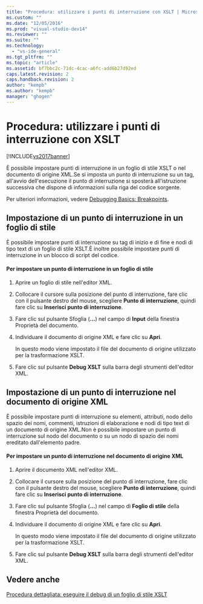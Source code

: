```yaml
---
title: "Procedura: utilizzare i punti di interruzione con XSLT | Microsoft Docs"
ms.custom: ""
ms.date: "12/05/2016"
ms.prod: "visual-studio-dev14"
ms.reviewer: ""
ms.suite: ""
ms.technology: 
  - "vs-ide-general"
ms.tgt_pltfrm: ""
ms.topic: "article"
ms.assetid: bf7bbc2c-71dc-4cac-a6fc-add6b27d92ed
caps.latest.revision: 2
caps.handback.revision: 2
author: "kempb"
ms.author: "kempb"
manager: "ghogen"
---
```

# Procedura: utilizzare i punti di interruzione con XSLT
[!INCLUDE[vs2017banner](../code-quality/includes/vs2017banner.md)]

È possibile impostare punti di interruzione in un foglio di stile XSLT o nel documento di origine XML.Se si imposta un punto di interruzione su un tag, all'avvio dell'esecuzione il punto di interruzione si sposterà all'istruzione successiva che dispone di informazioni sulla riga del codice sorgente.  
  
 Per ulteriori informazioni, vedere [Debugging Basics: Breakpoints](http://msdn.microsoft.com/it-it/752a02c2-0ac7-4c8b-aa1b-4b2b3b21152e).  
  
## Impostazione di un punto di interruzione in un foglio di stile  
 È possibile impostare punti di interruzione su tag di inizio e di fine e nodi di tipo text di un foglio di stile XSLT.È inoltre possibile impostare punti di interruzione in un blocco di script del codice.  
  
#### Per impostare un punto di interruzione in un foglio di stile  
  
1.  Aprire un foglio di stile nell'editor XML.  
  
2.  Collocare il cursore sulla posizione del punto di interruzione, fare clic con il pulsante destro del mouse, scegliere **Punto di interruzione**, quindi fare clic su **Inserisci punto di interruzione**.  
  
3.  Fare clic sul pulsante Sfoglia \(**...**\) nel campo di **Input** della finestra Proprietà del documento.  
  
4.  Individuare il documento di origine XML e fare clic su **Apri**.  
  
     In questo modo viene impostato il file del documento di origine utilizzato per la trasformazione XSLT.  
  
5.  Fare clic sul pulsante **Debug XSLT** sulla barra degli strumenti dell'editor XML.  
  
## Impostazione di un punto di interruzione nel documento di origine XML  
 È possibile impostare punti di interruzione su elementi, attributi, nodo dello spazio dei nomi, commenti, istruzioni di elaborazione e nodi di tipo text di un documento di origine XML.Non è possibile impostare un punto di interruzione sul nodo del documento o su un nodo di spazio dei nomi ereditato dall'elemento padre.  
  
#### Per impostare un punto di interruzione nel documento di origine XML  
  
1.  Aprire il documento XML nell'editor XML.  
  
2.  Collocare il cursore sulla posizione del punto di interruzione, fare clic con il pulsante destro del mouse, scegliere **Punto di interruzione**, quindi fare clic su **Inserisci punto di interruzione**.  
  
3.  Fare clic sul pulsante Sfoglia \(**...**\) nel campo di **Foglio di stile** della finestra Proprietà del documento.  
  
4.  Individuare il documento di origine XML e fare clic su **Apri**.  
  
     In questo modo viene impostato il file del documento di origine utilizzato per la trasformazione XSLT.  
  
5.  Fare clic sul pulsante **Debug XSLT** sulla barra degli strumenti dell'editor XML.  
  
## Vedere anche  
 [Procedura dettagliata: eseguire il debug di un foglio di stile XSLT](../xml-tools/walkthrough-debug-an-xslt-style-sheet.md)